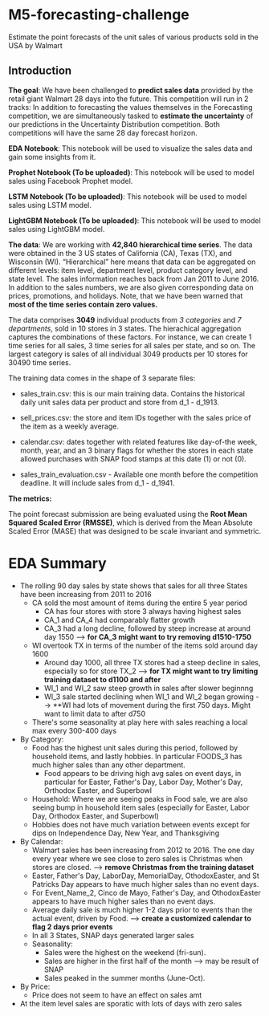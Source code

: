 # M5-forecasting-challenge
Estimate the point forecasts of the unit sales of various products sold in the USA by Walmart

## Introduction

**The goal**: We have been challenged to **predict sales data** provided by the retail giant Walmart 28 days into the future. This competition will run in 2 tracks: In addition to forecasting the values themselves in the Forecasting competition, we are simultaneously tasked to **estimate the uncertainty** of our predictions in the Uncertainty Distribution competition. Both competitions will have the same 28 day forecast horizon.

**EDA Notebook**: This notebook will be used to visualize the sales data and gain some insights from it.

**Prophet Notebook (To be uploaded)**: This notebook will be used to model sales using Facebook Prophet model.

**LSTM Notebook (To be uploaded)**: This notebook will be used to model sales using LSTM model.

**LightGBM Notebook (To be uploaded)**: This notebook will be used to model sales using LightGBM model.

**The data**: We are working with **42,840 hierarchical time series**. The data were obtained in the 3 US states of California (CA), Texas (TX), and Wisconsin (WI). “Hierarchical” here means that data can be aggregated on different levels: item level, department level, product category level, and state level. The sales information reaches back from Jan 2011 to June 2016. In addition to the sales numbers, we are also given corresponding data on prices, promotions, and holidays. Note, that we have been warned that **most of the time series contain zero values.**

The data comprises **3049** individual products from *3 categories* and *7 departments*, sold in 10 stores in 3 states. The hierachical aggregation captures the combinations of these factors. For instance, we can create 1 time series for all sales, 3 time series for all sales per state, and so on. The largest category is sales of all individual 3049 products per 10 stores for 30490 time series.

The training data comes in the shape of 3 separate files:

- sales_train.csv: this is our main training data.  Contains the historical daily unit sales data per product and store from d_1 - d_1913.

- sell_prices.csv: the store and item IDs together with the sales price of the item as a weekly average.

- calendar.csv: dates together with related features like day-of-the week, month, year, and an 3 binary flags for whether the stores in each state allowed purchases with SNAP food stamps at this date (1) or not (0).

- sales_train_evaluation.csv - Available one month before the competition deadline. It will include sales from d_1 - d_1941.

**The metrics:**

The point forecast submission are being evaluated using the **Root Mean Squared Scaled Error (RMSSE)**, which is derived from the Mean Absolute Scaled Error (MASE) that was designed to be scale invariant and symmetric. 

# EDA Summary
- The rolling 90 day sales by state shows that sales for all three States have been increasing from 2011 to 2016
	- CA sold the most amount of items during the entire 5 year period
		- CA has four stores with store 3 always having highest sales
		- CA_1 and CA_4 had comparably flatter growth
		- CA_3 had a long decline, followed by steep increase at around day 1550 --> **for CA_3 might want to try removing d1510-1750**
	- WI overtook TX in terms of the number of the items sold around day 1600
		- Around day 1000, all three TX stores had a steep decline in sales, especially so for store TX_2 --> **for TX might want to try limiting training dataset to d1100 and after**
		- WI_1 and WI_2 saw steep growth in sales after slower beginnng
		- WI_3 sale started declining when WI_1 and WI_2 began growing --> **WI had lots of movement during the first 750 days. Might want to limit data to after d750
	- There's some seasonality at play here with sales reaching a local max every 300-400 days
- By Category:
	- Food has the highest unit sales during this period, followed by household items, and lastly hobbies. In particular FOODS_3 has much higher sales than any other department.
		- Food appears to be driving high avg sales on event days, in particular for Easter, Father's Day, Labor Day, Mother's Day, Orthodox Easter, and Superbowl
	- Household: Where we are seeing peaks in Food sale, we are also seeing bump in household item sales (especially for Easter, Labor Day, Orthodox Easter, and Superbowl)
	- Hobbies does not have much variation between events except for dips on Independence Day, New Year, and Thanksgiving
- By Calendar:
	- Walmart sales has been increasing from 2012 to 2016. The one day every year where we see close to zero sales is Christmas when stores are closed. --> **remove Christmas from the training dataset**
	- Easter, Father's Day, LaborDay, MemorialDay, OthodoxEaster, and St Patricks Day appears to have much higher sales than no event days.
	- For Event_Name_2, Cinco de Mayo, Father's Day, and OthodoxEaster appears to have much higher sales than no event days.
	- Average daily sale is much higher 1-2 days prior to events than the actual event, driven by Food. --> **create a customized calendar to flag 2 days prior events**
	- In all 3 States, SNAP days generated larger sales
	- Seasonality:
		- Sales were the highest on the weekend (fri-sun).
		- Sales are higher in the first half of the month --> may be result of SNAP
		- Sales peaked in the summer months (June-Oct).
- By Price:
	- Price does not seem to have an effect on sales amt
- At the item level sales are sporatic with lots of days with zero sales
